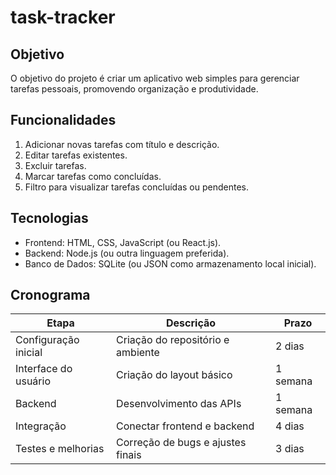 # task-tracker

## Objetivo
O objetivo do projeto é criar um aplicativo web simples para gerenciar tarefas pessoais, promovendo organização e produtividade.

## Funcionalidades
1. Adicionar novas tarefas com título e descrição.
2. Editar tarefas existentes.
3. Excluir tarefas.
4. Marcar tarefas como concluídas.
5. Filtro para visualizar tarefas concluídas ou pendentes.

## Tecnologias
- Frontend: HTML, CSS, JavaScript (ou React.js).
- Backend: Node.js (ou outra linguagem preferida).
- Banco de Dados: SQLite (ou JSON como armazenamento local inicial).

## Cronograma
| Etapa                  | Descrição                               | Prazo         |
|------------------------|-----------------------------------------|---------------|
| Configuração inicial   | Criação do repositório e ambiente       | 2 dias        |
| Interface do usuário   | Criação do layout básico                | 1 semana      |
| Backend                | Desenvolvimento das APIs               | 1 semana      |
| Integração             | Conectar frontend e backend            | 4 dias        |
| Testes e melhorias     | Correção de bugs e ajustes finais       | 3 dias        |
